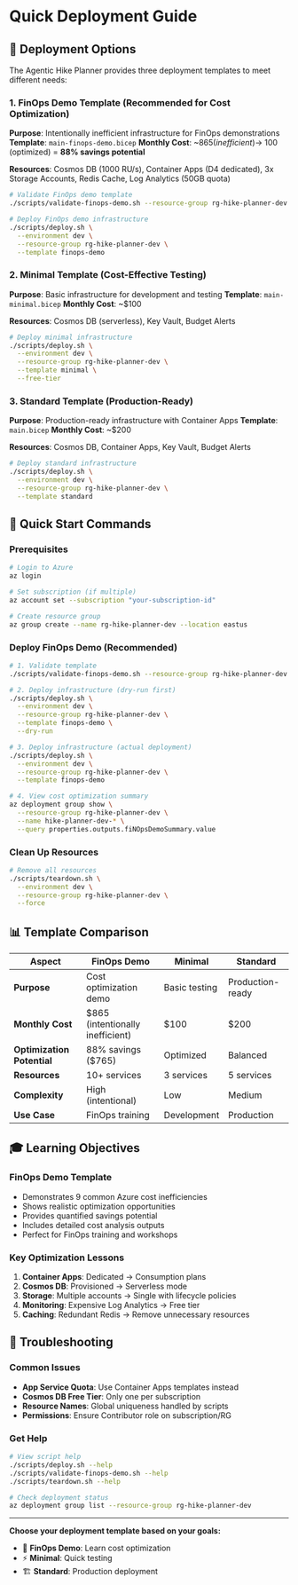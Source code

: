 # Quick Deployment Guide

## 🎯 Deployment Options

The Agentic Hike Planner provides three deployment templates to meet different needs:

### 1. FinOps Demo Template (Recommended for Cost Optimization)
**Purpose**: Intentionally inefficient infrastructure for FinOps demonstrations
**Template**: `main-finops-demo.bicep`
**Monthly Cost**: ~$865 (inefficient) → ~$100 (optimized) = **88% savings potential**

**Resources**: Cosmos DB (1000 RU/s), Container Apps (D4 dedicated), 3x Storage Accounts, Redis Cache, Log Analytics (50GB quota)

```bash
# Validate FinOps demo template
./scripts/validate-finops-demo.sh --resource-group rg-hike-planner-dev --verbose

# Deploy FinOps demo infrastructure
./scripts/deploy.sh \
  --environment dev \
  --resource-group rg-hike-planner-dev \
  --template finops-demo
```

### 2. Minimal Template (Cost-Effective Testing)
**Purpose**: Basic infrastructure for development and testing
**Template**: `main-minimal.bicep`
**Monthly Cost**: ~$100

**Resources**: Cosmos DB (serverless), Key Vault, Budget Alerts

```bash
# Deploy minimal infrastructure
./scripts/deploy.sh \
  --environment dev \
  --resource-group rg-hike-planner-dev \
  --template minimal \
  --free-tier
```

### 3. Standard Template (Production-Ready)
**Purpose**: Production-ready infrastructure with Container Apps
**Template**: `main.bicep`
**Monthly Cost**: ~$200

**Resources**: Cosmos DB, Container Apps, Key Vault, Budget Alerts

```bash
# Deploy standard infrastructure
./scripts/deploy.sh \
  --environment dev \
  --resource-group rg-hike-planner-dev \
  --template standard
```

## 🚀 Quick Start Commands

### Prerequisites
```bash
# Login to Azure
az login

# Set subscription (if multiple)
az account set --subscription "your-subscription-id"

# Create resource group
az group create --name rg-hike-planner-dev --location eastus
```

### Deploy FinOps Demo (Recommended)
```bash
# 1. Validate template
./scripts/validate-finops-demo.sh --resource-group rg-hike-planner-dev

# 2. Deploy infrastructure (dry-run first)
./scripts/deploy.sh \
  --environment dev \
  --resource-group rg-hike-planner-dev \
  --template finops-demo \
  --dry-run

# 3. Deploy infrastructure (actual deployment)
./scripts/deploy.sh \
  --environment dev \
  --resource-group rg-hike-planner-dev \
  --template finops-demo

# 4. View cost optimization summary
az deployment group show \
  --resource-group rg-hike-planner-dev \
  --name hike-planner-dev-* \
  --query properties.outputs.fiNOpsDemoSummary.value
```

### Clean Up Resources
```bash
# Remove all resources
./scripts/teardown.sh \
  --environment dev \
  --resource-group rg-hike-planner-dev \
  --force
```

## 📊 Template Comparison

| Aspect | FinOps Demo | Minimal | Standard |
|--------|-------------|---------|----------|
| **Purpose** | Cost optimization demo | Basic testing | Production-ready |
| **Monthly Cost** | $865 (intentionally inefficient) | $100 | $200 |
| **Optimization Potential** | 88% savings ($765) | Optimized | Balanced |
| **Resources** | 10+ services | 3 services | 5 services |
| **Complexity** | High (intentional) | Low | Medium |
| **Use Case** | FinOps training | Development | Production |

## 🎓 Learning Objectives

### FinOps Demo Template
- Demonstrates 9 common Azure cost inefficiencies
- Shows realistic optimization opportunities
- Provides quantified savings potential
- Includes detailed cost analysis outputs
- Perfect for FinOps training and workshops

### Key Optimization Lessons
1. **Container Apps**: Dedicated → Consumption plans
2. **Cosmos DB**: Provisioned → Serverless mode
3. **Storage**: Multiple accounts → Single with lifecycle policies
4. **Monitoring**: Expensive Log Analytics → Free tier
5. **Caching**: Redundant Redis → Remove unnecessary resources

## 🔧 Troubleshooting

### Common Issues
- **App Service Quota**: Use Container Apps templates instead
- **Cosmos DB Free Tier**: Only one per subscription
- **Resource Names**: Global uniqueness handled by scripts
- **Permissions**: Ensure Contributor role on subscription/RG

### Get Help
```bash
# View script help
./scripts/deploy.sh --help
./scripts/validate-finops-demo.sh --help
./scripts/teardown.sh --help

# Check deployment status
az deployment group list --resource-group rg-hike-planner-dev
```

---

**Choose your deployment template based on your goals:**
- 🎯 **FinOps Demo**: Learn cost optimization
- ⚡ **Minimal**: Quick testing
- 🏗️ **Standard**: Production deployment
